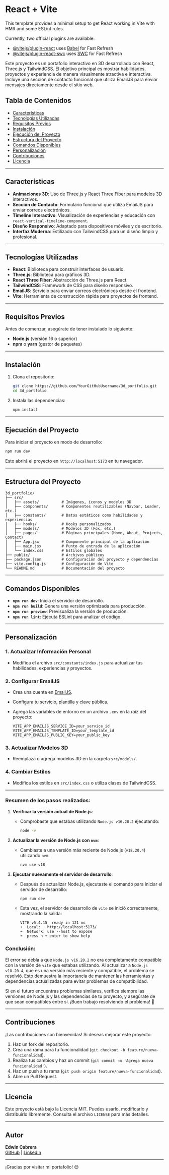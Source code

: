 # React + Vite

This template provides a minimal setup to get React working in Vite with HMR and some ESLint rules.

Currently, two official plugins are available:

- [@vitejs/plugin-react](https://github.com/vitejs/vite-plugin-react/blob/main/packages/plugin-react/README.md) uses [Babel](https://babeljs.io/) for Fast Refresh
- [@vitejs/plugin-react-swc](https://github.com/vitejs/vite-plugin-react-swc) uses [SWC](https://swc.rs/) for Fast Refresh

Este proyecto es un portafolio interactivo en 3D desarrollado con React, Three.js y TailwindCSS. El objetivo principal es mostrar habilidades, proyectos y experiencia de manera visualmente atractiva e interactiva. Incluye una sección de contacto funcional que utiliza EmailJS para enviar mensajes directamente desde el sitio web.

## Tabla de Contenidos

- [Características](#características)
- [Tecnologías Utilizadas](#tecnologías-utilizadas)
- [Requisitos Previos](#requisitos-previos)
- [Instalación](#instalación)
- [Ejecución del Proyecto](#ejecución-del-proyecto)
- [Estructura del Proyecto](#estructura-del-proyecto)
- [Comandos Disponibles](#comandos-disponibles)
- [Personalización](#personalización)
- [Contribuciones](#contribuciones)
- [Licencia](#licencia)

---

## Características

- **Animaciones 3D**: Uso de Three.js y React Three Fiber para modelos 3D interactivos.
- **Sección de Contacto**: Formulario funcional que utiliza EmailJS para enviar correos electrónicos.
- **Timeline Interactivo**: Visualización de experiencias y educación con `react-vertical-timeline-component`.
- **Diseño Responsivo**: Adaptado para dispositivos móviles y de escritorio.
- **Interfaz Moderna**: Estilizado con TailwindCSS para un diseño limpio y profesional.

---

## Tecnologías Utilizadas

- **React**: Biblioteca para construir interfaces de usuario.
- **Three.js**: Biblioteca para gráficos 3D.
- **React Three Fiber**: Abstracción de Three.js para React.
- **TailwindCSS**: Framework de CSS para diseño responsivo.
- **EmailJS**: Servicio para enviar correos electrónicos desde el frontend.
- **Vite**: Herramienta de construcción rápida para proyectos de frontend.

---

## Requisitos Previos

Antes de comenzar, asegúrate de tener instalado lo siguiente:

- **Node.js** (versión 16 o superior)
- **npm** o **yarn** (gestor de paquetes)

---

## Instalación

1. Clona el repositorio:

   ```bash
   git clone https://github.com/YourGitHubUsername/3d_portfolio.git
   cd 3d_portfolio
   ```

2. Instala las dependencias:

   ```bash
   npm install
   ```

---

## Ejecución del Proyecto

Para iniciar el proyecto en modo de desarrollo:

```bash
npm run dev
```

Esto abrirá el proyecto en `http://localhost:5173` en tu navegador.

---

## Estructura del Proyecto

```plaintext
3d_portfolio/
├── src/
│   ├── assets/          # Imágenes, íconos y modelos 3D
│   ├── components/      # Componentes reutilizables (Navbar, Loader, etc.)
│   ├── constants/       # Datos estáticos como habilidades y experiencias
│   ├── hooks/           # Hooks personalizados
│   ├── models/          # Modelos 3D (Fox, etc.)
│   ├── pages/           # Páginas principales (Home, About, Projects, Contact)
│   ├── App.jsx          # Componente principal de la aplicación
│   ├── main.jsx         # Punto de entrada de la aplicación
│   └── index.css        # Estilos globales
├── public/              # Archivos públicos
├── package.json         # Configuración del proyecto y dependencias
├── vite.config.js       # Configuración de Vite
└── README.md            # Documentación del proyecto
```

---

## Comandos Disponibles

- **`npm run dev`**: Inicia el servidor de desarrollo.
- **`npm run build`**: Genera una versión optimizada para producción.
- **`npm run preview`**: Previsualiza la versión de producción.
- **`npm run lint`**: Ejecuta ESLint para analizar el código.

---

## Personalización

### 1. **Actualizar Información Personal**
   - Modifica el archivo `src/constants/index.js` para actualizar tus habilidades, experiencias y proyectos.

### 2. **Configurar EmailJS**
   - Crea una cuenta en [EmailJS](https://www.emailjs.com/).
   - Configura tu servicio, plantilla y clave pública.
   - Agrega las variables de entorno en un archivo `.env` en la raíz del proyecto:

     ```plaintext
     VITE_APP_EMAILJS_SERVICE_ID=your_service_id
     VITE_APP_EMAILJS_TEMPLATE_ID=your_template_id
     VITE_APP_EMAILJS_PUBLIC_KEY=your_public_key
     ```

### 3. **Actualizar Modelos 3D**
   - Reemplaza o agrega modelos 3D en la carpeta `src/models/`.

### 4. **Cambiar Estilos**
   - Modifica los estilos en `src/index.css` o utiliza clases de TailwindCSS.

---

### Resumen de los pasos realizados:

1. **Verificar la versión actual de Node.js**:
   - Comprobaste que estabas utilizando `Node.js v16.20.2` ejecutando:
     ```bash
     node -v
     ```

2. **Actualizar la versión de Node.js con `nvm`**:
   - Cambiaste a una versión más reciente de Node.js (`v18.20.4`) utilizando `nvm`:
     ```bash
     nvm use v18
     ```

3. **Ejecutar nuevamente el servidor de desarrollo**:
   - Después de actualizar Node.js, ejecutaste el comando para iniciar el servidor de desarrollo:
     ```bash
     npm run dev
     ```
   - Esta vez, el servidor de desarrollo de `vite` se inició correctamente, mostrando la salida:
     ```
     VITE v5.4.15  ready in 121 ms
     ➜  Local:   http://localhost:5173/
     ➜  Network: use --host to expose
     ➜  press h + enter to show help
     ```
     
### Conclusión:
El error se debía a que `Node.js v16.20.2` no era completamente compatible con la versión de `vite` que estabas utilizando. Al actualizar a `Node.js v18.20.4`, que es una versión más reciente y compatible, el problema se resolvió. Esto demuestra la importancia de mantener las herramientas y dependencias actualizadas para evitar problemas de compatibilidad.

Si en el futuro encuentras problemas similares, verifica siempre las versiones de Node.js y las dependencias de tu proyecto, y asegúrate de que sean compatibles entre sí. ¡Buen trabajo resolviendo el problema! 🚀

---

## Contribuciones

¡Las contribuciones son bienvenidas! Si deseas mejorar este proyecto:

1. Haz un fork del repositorio.
2. Crea una rama para tu funcionalidad (`git checkout -b feature/nueva-funcionalidad`).
3. Realiza tus cambios y haz un commit (`git commit -m 'Agrega nueva funcionalidad'`).
4. Haz un push a tu rama (`git push origin feature/nueva-funcionalidad`).
5. Abre un Pull Request.

---

## Licencia

Este proyecto está bajo la Licencia MIT. Puedes usarlo, modificarlo y distribuirlo libremente. Consulta el archivo `LICENSE` para más detalles.

---

## Autor

**Edwin Cabrera**  
[GitHub](https://github.com/YourGitHubUsername) | [LinkedIn](https://www.linkedin.com/in/YourLinkedInUsername)

---

¡Gracias por visitar mi portafolio! 😊